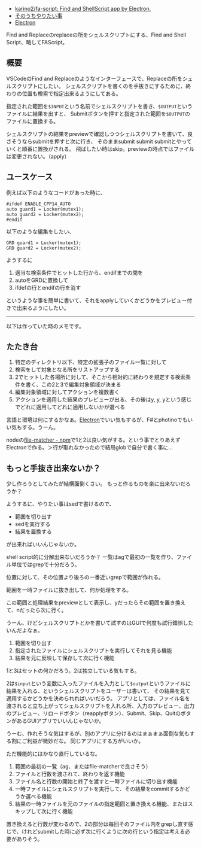- [karino2/fa-script: Find and ShellScript app by Electron.](https://github.com/karino2/fa-script)
- [そのうちやりたい事](%E3%81%9D%E3%81%AE%E3%81%86%E3%81%A1%E3%82%84%E3%82%8A%E3%81%9F%E3%81%84%E4%BA%8B)
- [Electron](Electron)

Find and Replaceのreplaceの所をシェルスクリプトにする、Find and Shell Script、略してFAScript。

## 概要

VSCodeのFind and Replaceのようなインターフェースで、Replaceの所をシェルスクリプトにしたい。
シェルスクリプトを書くのを手抜きにするために、終わりの位置も検索で指定出来るようにしてある。

指定された範囲を`$INPUT`という名前でシェルスクリプトを書き、`$OUTPUT`というファイルに結果を出すと、
Submitボタンを押すと指定された範囲を`$OUTPUT`のファイルに置換する。

シェルスクリプトの結果をpreviewで確認しつつシェルスクリプトを書いて、良さそうならsubmitを押すと次に行き、
そのままsubmit submit submitとやっていくと順番に置換がされる。
飛ばしたい時はskip。previewの時点ではファイルは変更されない。（apply）

## ユースケース

例えば以下のようなコードがあった時に、

```
#ifdef ENABLE_CPP14_AUTO
auto guard1 = Locker(mutex1);
auto guard2 = Locker(mutex2);
#endif
```

以下のような編集をしたい、

```
GRD guard1 = Locker(mutex1);
GRD guard2 = Locker(mutex2);
```

ようするに

1. 適当な検索条件でヒットした行から、endifまでの間を
2. autoをGRDに置換して
3. ifdefの行とendifの行を消す

というような事を簡単に書いて、それをapplyしていくかどうかをプレビュー付きで出来るようにしたい。

----

以下は作っていた時のメモです。

## たたき台

1. 特定のディレクトリ以下、特定の拡張子のファイル一覧に対して
2. 検索をして対象となる所をリストアップする
3. 2でヒットした各場所に対して、そこから相対的に終わりを規定する検索条件を書く、この2と3で編集対象領域が決まる
4. 編集対象領域に対してアクションを複数書く
5. アクションを適用した結果のプレビューが出る、その後はy, y, yという感じでどれに適用してどれに適用しないかが選べる

言語と環境は何にするかなぁ。[Electron](Electron)でいい気もするが、F#とphotinoでもいい気もする。うーん。

nodeの[file-matcher - npm](https://www.npmjs.com/package/file-matcher)で1と2は良い気がする。という事でとりあえずElectronで作る。＞行が取れなかったので結局globで自分で書く事に…

## もっと手抜き出来ないか？

少し作ろうとしてみたが結構面倒くさい。
もっと作るものを楽に出来ないだろうか？

ようするに、やりたい事はsedで書けるので、

- 範囲を切り出す
- sedを実行する
- 結果を置換する

が出来ればいいんじゃないか。

shell script的に分解出来ないだろうか？
一覧はagで最初の一覧を作り、ファイル単位ではgrepで十分だろう。

位置に対して、その位置より後ろの一番近いgrepで範囲が作れる。

範囲を一時ファイルに抜き出して、何か処理をする。

この範囲と処理結果をpreviewとして表示し、yだったらその範囲を置き換えて、nだったら次に行く。

うーん、けどシェルスクリプトとかを書いて試すのはGUIで何度も試行錯誤したいんだよなぁ。

1. 範囲を切り出す
2. 指定されたファイルにシェルスクリプトを実行してそれを見る機能
3. 結果を元に反映して保存して次に行く機能

1と3はセットの何かだろう。2は独立している気もする。

2は`$input`という変数に入ったファイルを入力として`$output`というファイルに結果を入れる、というシェルスクリプトをユーザーは書いて、
その結果を見て適用するかどうかを決められればいいだろう。
アプリとしては、ファイル名を渡されると立ち上がってシェルスクリプトを入れる所、入力のプレビュー、出力のプレビュー、リロードボタン（reapplyボタン）、Submit、Skip、QuitのボタンがあるGUIアプリでいいんじゃないか。

うーむ、作れそうな気はするが、別のアプリに分けるのはまぁまぁ面倒な気もする割にご利益が微妙だな。
同じアプリにする方がいいか。

ただ機能的にはかなり直行しているな。

1. 範囲の最初の一覧（ag、またはfile-matcherで良さそう）
2. ファイルと行数を渡されて、終わりを返す機能
3. ファイル名と行数の開始と終了を渡すと一時ファイルに切り出す機能
4. 一時ファイルにシェルスクリプトを実行して、その結果をcommitするかどうか選べる機能
5. 結果の一時ファイルを元のファイルの指定範囲と置き換える機能、またはスキップして次に行く機能

置き換えると行数が変わるので、2の部分は毎回そのファイル内をgrepし直す感じで、けれどsubmitした時に必ず次に行くように次の行という指定は考える必要がありそう。

